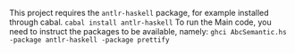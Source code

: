 This project requires the `antlr-haskell` package, for example installed through cabal.
```cabal install antlr-haskell```
To run the Main code, you need to instruct the packages to be available, namely:
```ghci AbcSemantic.hs -package antlr-haskell -package prettify```
